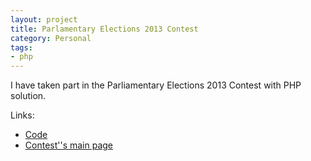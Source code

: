 ```yaml
---
layout: project
title: Parlamentary Elections 2013 Contest
category: Personal
tags:
- php
---
```


I have taken part in the Parliamentary Elections 2013 Contest with PHP solution.

Links:

- [Code](https://github.com/aquilax/pe2013)
- [Contest''s main page](https://electionscontest.wordpress.com/)
